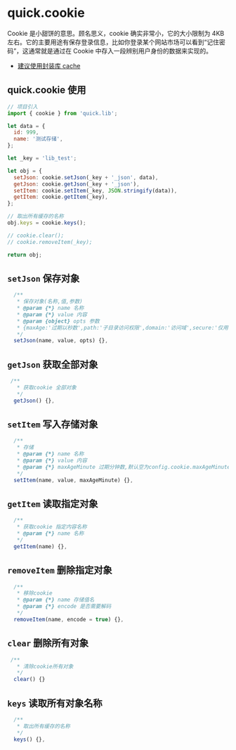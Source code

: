 # quick.cookie

Cookie 是小甜饼的意思。顾名思义，cookie 确实非常小，它的大小限制为 4KB 左右。它的主要用途有保存登录信息，比如你登录某个网站市场可以看到“记住密码”，这通常就是通过在 Cookie 中存入一段辨别用户身份的数据来实现的。

- [建议使用封装库 cache](./cache.md)

## quick.cookie 使用

```js
// 项目引入
import { cookie } from 'quick.lib';
```

<CodeRun dll="cookie" editable>

```js
let data = {
  id: 999,
  name: '测试存储',
};

let _key = 'lib_test';

let obj = {
  setJson: cookie.setJson(_key + '_json', data),
  getJson: cookie.getJson(_key + '_json'),
  setItem: cookie.setItem(_key, JSON.stringify(data)),
  getItem: cookie.getItem(_key),
};

// 取出所有缓存的名称
obj.keys = cookie.keys();

// cookie.clear();
// cookie.removeItem(_key);

return obj;
```

</CodeRun>

## `setJson` 保存对象

```js
  /**
   * 保存对象(名称,值,参数)
   * @param {*} name 名称
   * @param {*} value 内容
   * @param {object} opts 参数
   * {maxAge:'过期以秒数',path:'子目录访问权限',domain:'访问域',secure:'仅用于 https 传输'}
   */
  setJson(name, value, opts) {},
```

## `getJson` 获取全部对象

```js
 /**
   * 获取cookie 全部对象
   */
  getJson() {},
```

## `setItem` 写入存储对象

```js
  /**
   * 存储
   * @param {*} name 名称
   * @param {*} value 内容
   * @param {*} maxAgeMinute 过期分钟数,默认空为config.cookie.maxAgeMinute
   */
  setItem(name, value, maxAgeMinute) {},
```

## `getItem` 读取指定对象

```js
  /**
   * 获取cookie 指定内容名称
   * @param {*} name 名称
   */
  getItem(name) {},
```

## `removeItem` 删除指定对象

```js
  /**
   * 移除cookie
   * @param {*} name 存储值名
   * @param {*} encode 是否需要解码
   */
  removeItem(name, encode = true) {},
```

## `clear` 删除所有对象

```js
 /**
   * 清除cookie所有对象
   */
  clear() {}
```

## `keys` 读取所有对象名称

```js
  /**
   * 取出所有缓存的名称
   */
  keys() {},
```
